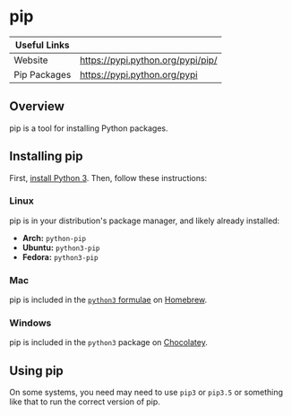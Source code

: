 # pip
| Useful Links   |                                   |
|----------------|-----------------------------------|
| Website        | https://pypi.python.org/pypi/pip/ |
| Pip Packages   | https://pypi.python.org/pypi      |

## Overview

pip is a tool for installing Python packages.

## Installing pip

First, [install Python 3](./Python3.md#installing-python-3). Then, follow these
instructions:

### Linux

pip is in your distribution's package manager, and likely already installed:

- **Arch:** `python-pip`
- **Ubuntu:** `python3-pip`
- **Fedora:** `python3-pip`

### Mac

pip is included in the [`python3`
formulae](http://formulae.brew.sh/formula/python3) on [Homebrew](./Homebrew.md).

### Windows

pip is included in the `python3` package on [Chocolatey](./Chocolatey.md).

## Using pip

On some systems, you need may need to use `pip3` or `pip3.5` or something like
that to run the correct version of pip.
